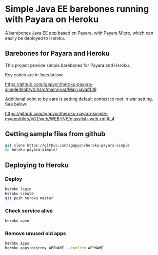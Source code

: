 # Simple Java EE barebones running with Payara on Heroku

A barebones Java EE app based on Payara, with Payara Micro, which can easily be deployed to Heroku.

## Barebones for Payara and Heroku

This project provide simple barebones for Payara and Heroku.

Key codes are in lines below:

  https://github.com/igapyon/heroku-payara-simple/blob/v0.1/src/main/java/Main.java#L19

Additional point to be care is setting default context to root in war setting. See below:

  https://github.com/igapyon/heroku-payara-simple-myapp/blob/v0.1/web/WEB-INF/glassfish-web.xml#L4

## Getting sample files from github

```sh
git clone https://github.com/igapyon/heroku-payara-simple
cd heroku-payara-simple/
```

## Deploying to Heroku

### Deploy

```sh
heroku login
heroku create
git push heroku master
```

### Check service alive

```sh
heroku open
```

### Remove unused old apps

```sh
heroku apps
heroku apps:destroy APPNAME --confirm APPNAME
```
